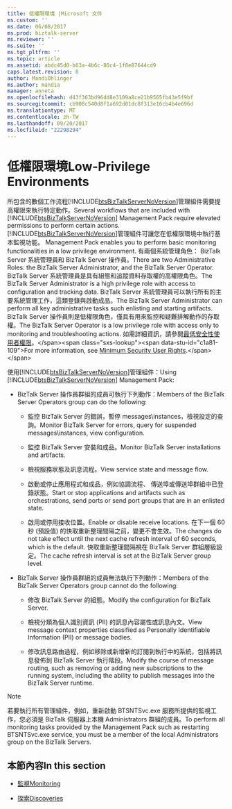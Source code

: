 ```yaml
---
title: 低權限環境 |Microsoft 文件
ms.custom: ''
ms.date: 06/08/2017
ms.prod: biztalk-server
ms.reviewer: ''
ms.suite: ''
ms.tgt_pltfrm: ''
ms.topic: article
ms.assetid: abdc45d0-b63a-4b6c-80c4-1f8e87644cd9
caps.latest.revision: 8
author: MandiOhlinger
ms.author: mandia
manager: anneta
ms.openlocfilehash: d43f363bd96dd8e3109a8ce21b9565fb43e5f9bf
ms.sourcegitcommit: cb908c540d8f1a692d01dc8f313e16cb4b4e696d
ms.translationtype: MT
ms.contentlocale: zh-TW
ms.lasthandoff: 09/20/2017
ms.locfileid: "22298294"
---
```

# <a name="low-privilege-environments"></a><span data-ttu-id="c1a81-102">低權限環境</span><span class="sxs-lookup"><span data-stu-id="c1a81-102">Low-Privilege Environments</span></span>
<span data-ttu-id="c1a81-103">所包含的數個工作流程[!INCLUDE[btsBizTalkServerNoVersion](../includes/btsbiztalkservernoversion-md.md)]管理組件需要提高權限來執行特定動作。</span><span class="sxs-lookup"><span data-stu-id="c1a81-103">Several workflows that are included with [!INCLUDE[btsBizTalkServerNoVersion](../includes/btsbiztalkservernoversion-md.md)] Management Pack require elevated permissions to perform certain actions.</span></span> [!INCLUDE[btsBizTalkServerNoVersion](../includes/btsbiztalkservernoversion-md.md)]<span data-ttu-id="c1a81-104">管理組件可讓您在低權限環境中執行基本監視功能。</span><span class="sxs-lookup"><span data-stu-id="c1a81-104"> Management Pack enables you to perform basic monitoring functionalities in a low privilege environment.</span></span> <span data-ttu-id="c1a81-105">有兩個系統管理角色： BizTalk Server 系統管理員和 BizTalk Server 操作員。</span><span class="sxs-lookup"><span data-stu-id="c1a81-105">There are two Administrative Roles: the BizTalk Server Administrator, and the BizTalk Server Operator.</span></span> <span data-ttu-id="c1a81-106">BizTalk Server 系統管理員是具有組態和追蹤資料存取權的高權限角色。</span><span class="sxs-lookup"><span data-stu-id="c1a81-106">The BizTalk Server Administrator is a high privilege role with access to configuration and tracking data.</span></span> <span data-ttu-id="c1a81-107">BizTalk Server 系統管理員可以執行所有的主要系統管理工作，這類登錄與啟動成品。</span><span class="sxs-lookup"><span data-stu-id="c1a81-107">The BizTalk Server Administrator can perform all key administrative tasks such enlisting and starting artifacts.</span></span> <span data-ttu-id="c1a81-108">BizTalk Server 操作員則是低權限角色，僅具有用來監控和疑難排解動作的存取權。</span><span class="sxs-lookup"><span data-stu-id="c1a81-108">The BizTalk Server Operator is a low privilege role with access only to monitoring and troubleshooting actions.</span></span> <span data-ttu-id="c1a81-109">如需詳細資訊，請參閱[最低安全性使用者權限](http://technet.microsoft.com/library/aa559845\(BTS.80\).aspx)。</span><span class="sxs-lookup"><span data-stu-id="c1a81-109">For more information, see [Minimum Security User Rights](http://technet.microsoft.com/library/aa559845\(BTS.80\).aspx).</span></span>  
  
 <span data-ttu-id="c1a81-110">使用[!INCLUDE[btsBizTalkServerNoVersion](../includes/btsbiztalkservernoversion-md.md)]管理組件：</span><span class="sxs-lookup"><span data-stu-id="c1a81-110">Using [!INCLUDE[btsBizTalkServerNoVersion](../includes/btsbiztalkservernoversion-md.md)] Management Pack:</span></span>  
  
-   <span data-ttu-id="c1a81-111">BizTalk Server 操作員群組的成員可執行下列動作：</span><span class="sxs-lookup"><span data-stu-id="c1a81-111">Members of the BizTalk Server Operators group can do the following:</span></span>  
  
    -   <span data-ttu-id="c1a81-112">監控 BizTalk Server 的錯誤，暫停 messages\instances，檢視設定的查詢。</span><span class="sxs-lookup"><span data-stu-id="c1a81-112">Monitor BizTalk Server for errors, query for suspended messages\instances, view configuration.</span></span>  
  
    -   <span data-ttu-id="c1a81-113">監控 BizTalk Server 安裝和成品。</span><span class="sxs-lookup"><span data-stu-id="c1a81-113">Monitor BizTalk Server installations and artifacts.</span></span>  
  
    -   <span data-ttu-id="c1a81-114">檢視服務狀態及訊息流程。</span><span class="sxs-lookup"><span data-stu-id="c1a81-114">View service state and message flow.</span></span>  
  
    -   <span data-ttu-id="c1a81-115">啟動或停止應用程式和成品，例如協調流程、 傳送埠或傳送埠群組中已登錄狀態。</span><span class="sxs-lookup"><span data-stu-id="c1a81-115">Start or stop applications and artifacts such as orchestrations, send ports or send port groups that are in an enlisted state.</span></span>  
  
    -   <span data-ttu-id="c1a81-116">啟用或停用接收位置。</span><span class="sxs-lookup"><span data-stu-id="c1a81-116">Enable or disable receive locations.</span></span> <span data-ttu-id="c1a81-117">在下一個 60 秒 (預設值) 的快取重新整理間隔之前，變更不會生效。</span><span class="sxs-lookup"><span data-stu-id="c1a81-117">The changes do not take effect until the next cache refresh interval of 60 seconds, which is the default.</span></span> <span data-ttu-id="c1a81-118">快取重新整理間隔視在 BizTalk Server 群組層級設定。</span><span class="sxs-lookup"><span data-stu-id="c1a81-118">The cache refresh interval is set at the BizTalk Server group level.</span></span>  
  
-   <span data-ttu-id="c1a81-119">BizTalk Server 操作員群組的成員無法執行下列動作：</span><span class="sxs-lookup"><span data-stu-id="c1a81-119">Members of the BizTalk Server Operators group cannot do the following:</span></span>  
  
    -   <span data-ttu-id="c1a81-120">修改 BizTalk Server 的組態。</span><span class="sxs-lookup"><span data-stu-id="c1a81-120">Modify the configuration for BizTalk Server.</span></span>  
  
    -   <span data-ttu-id="c1a81-121">檢視分類為個人識別資訊 (PII) 的訊息內容屬性或訊息內文。</span><span class="sxs-lookup"><span data-stu-id="c1a81-121">View message context properties classified as Personally Identifiable Information (PII) or message bodies.</span></span>  
  
    -   <span data-ttu-id="c1a81-122">修改訊息路由過程，例如移除或新增新的訂閱到執行中的系統，包括將訊息發佈到 BizTalk Server 執行階段。</span><span class="sxs-lookup"><span data-stu-id="c1a81-122">Modify the course of message routing, such as removing or adding new subscriptions to the running system, including the ability to publish messages into the BizTalk Server runtime.</span></span>  
  
> [!NOTE]  
>  <span data-ttu-id="c1a81-123">若要執行所有管理組件，例如，重新啟動 BTSNTSvc.exe 服務所提供的監視工作，您必須是 BizTalk 伺服器上本機 Administrators 群組的成員。</span><span class="sxs-lookup"><span data-stu-id="c1a81-123">To perform all monitoring tasks provided by the Management Pack such as restarting BTSNTSvc.exe service, you must be a member of the local Administrators group on the BizTalk Servers.</span></span>  
  
## <a name="in-this-section"></a><span data-ttu-id="c1a81-124">本節內容</span><span class="sxs-lookup"><span data-stu-id="c1a81-124">In this section</span></span>  
  
-   [<span data-ttu-id="c1a81-125">監視</span><span class="sxs-lookup"><span data-stu-id="c1a81-125">Monitoring</span></span>](../technical-guides/monitoring.md)  
  
-   [<span data-ttu-id="c1a81-126">探索</span><span class="sxs-lookup"><span data-stu-id="c1a81-126">Discoveries</span></span>](../technical-guides/discoveries.md)